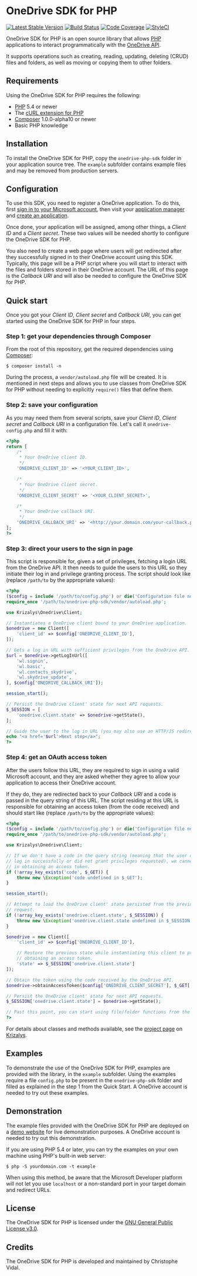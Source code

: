 OneDrive SDK for PHP
====================

[![Latest Stable Version](https://poser.pugx.org/krizalys/onedrive-php-sdk/v/stable)](https://packagist.org/packages/krizalys/onedrive-php-sdk)
[![Build Status](https://travis-ci.org/krizalys/onedrive-php-sdk.svg?branch=master)](https://travis-ci.org/krizalys/onedrive-php-sdk)
[![Code Coverage](https://codecov.io/gh/krizalys/onedrive-php-sdk/branch/master/graph/badge.svg)](https://codecov.io/gh/krizalys/onedrive-php-sdk)
[![StyleCI](https://styleci.io/repos/23994489/shield?style=flat)](https://styleci.io/repos/23994489)

OneDrive SDK for PHP is an open source library that allows [PHP][php]
applications to interact programmatically with the [OneDrive API][onedrive-api].

It supports operations such as creating, reading, updating, deleting (CRUD)
files and folders, as well as moving or copying them to other folders.

Requirements
------------

Using the OneDrive SDK for PHP requires the following:

* [PHP][php] 5.4 or newer
* The [cURL extension for PHP][php-curl]
* [Composer][composer] 1.0.0-alpha10 or newer
* Basic PHP knowledge

Installation
------------

To install the OneDrive SDK for PHP, copy the `onedrive-php-sdk` folder in your
application source tree. The `example` subfolder contains example files and may
be removed from production servers.

Configuration
-------------

To use this SDK, you need to register a OneDrive application. To do this, first
[sign in to your Microsoft account][live-login], then visit your [application
manager][live-apps] and [create an application][live-newapp].

Once done, your application will be assigned, among other things, a *Client ID*
and a *Client secret*. These two values will be needed shortly to configure the
OneDrive SDK for PHP.

You also need to create a web page where users will get redirected after they
successfully signed in to their OneDrive account using this SDK. Typically, this
page will be a PHP script where you will start to interact with the files and
folders stored in their OneDrive account. The URL of this page is the
*Callback URI* and will also be needed to configure the OneDrive SDK for PHP.

Quick start
-----------

Once you got your *Client ID*, *Client secret* and *Callback URI*, you can get
started using the OneDrive SDK for PHP in four steps.

### Step 1: get your dependencies through Composer

From the root of this repository, get the required dependencies using
[Composer][composer]:

```
$ composer install -n
```

During the process, a `vendor/autoload.php` file will be created. It is
mentioned in next steps and allows you to use classes from OneDrive SDK for PHP
without needing to explicitly `require()` files that define them.

### Step 2: save your configuration

As you may need them from several scripts, save your *Client ID*, *Client
secret* and *Callback URI* in a configuration file. Let's call it
`onedrive-config.php` and fill it with:

```php
<?php
return [
    /*
     * Your OneDrive client ID.
     */
    'ONEDRIVE_CLIENT_ID' => '<YOUR_CLIENT_ID>',

    /*
     * Your OneDrive client secret.
     */
    'ONEDRIVE_CLIENT_SECRET' => '<YOUR_CLIENT_SECRET>',

    /*
     * Your OneDrive callback URI.
     */
    'ONEDRIVE_CALLBACK_URI' => '<http://your.domain.com/your-callback.php>',
];
?>
```

### Step 3: direct your users to the sign in page

This script is responsible for, given a set of privileges, fetching a login URL
from the OneDrive API. It then needs to guide the users to this URL so they
initiate their log in and privilege granting process. The script should look
like (replace `/path/to` by the appropriate values):

```php
<?php
($config = include '/path/to/config.php') or die('Configuration file not found');
require_once '/path/to/onedrive-php-sdk/vendor/autoload.php';

use Krizalys\Onedrive\Client;

// Instantiates a OneDrive client bound to your OneDrive application.
$onedrive = new Client([
    'client_id' => $config['ONEDRIVE_CLIENT_ID'],
]);

// Gets a log in URL with sufficient privileges from the OneDrive API.
$url = $onedrive->getLogInUrl([
    'wl.signin',
    'wl.basic',
    'wl.contacts_skydrive',
    'wl.skydrive_update',
], $config['ONEDRIVE_CALLBACK_URI']);

session_start();

// Persist the OneDrive client' state for next API requests.
$_SESSION = [
    'onedrive.client.state' => $onedrive->getState(),
];

// Guide the user to the log in URL (you may also use an HTTP/JS redirect).
echo "<a href='$url'>Next step</a>";
?>
```

### Step 4: get an OAuth access token

After the users follow this URL, they are required to sign in using a valid
Microsoft account, and they are asked whether they agree to allow your
application to access their OneDrive account.

If they do, they are redirected back to your *Callback URI* and a code is passed
in the query string of this URL. The script residing at this URL is responsible
for obtaining an access token (from the code received) and should start like
(replace `/path/to` by the appropriate values):

```php
<?php
($config = include '/path/to/config.php') or die('Configuration file not found');
require_once '/path/to/onedrive-php-sdk/vendor/autoload.php';

use Krizalys\Onedrive\Client;

// If we don't have a code in the query string (meaning that the user did not
// log in successfully or did not grant privileges requested), we cannot proceed
// in obtaining an access token.
if (!array_key_exists('code', $_GET)) {
    throw new \Exception('code undefined in $_GET');
}

session_start();

// Attempt to load the OneDrive client' state persisted from the previous
// request.
if (!array_key_exists('onedrive.client.state', $_SESSION)) {
    throw new \Exception('onedrive.client.state undefined in $_SESSION');
}

$onedrive = new Client([
    'client_id' => $config['ONEDRIVE_CLIENT_ID'],

    // Restore the previous state while instantiating this client to proceed in
    // obtaining an access token.
    'state' => $_SESSION['onedrive.client.state']
]);

// Obtain the token using the code received by the OneDrive API.
$onedrive->obtainAccessToken($config['ONEDRIVE_CLIENT_SECRET'], $_GET['code']);

// Persist the OneDrive client' state for next API requests.
$_SESSION['onedrive.client.state'] = $onedrive->getState();

// Past this point, you can start using file/folder functions from the SDK.
?>
```

For details about classes and methods available, see the [project
page][ondrive-php-sdk] on [Krizalys][krizalys].

Examples
--------

To demonstrate the use of the OneDrive SDK for PHP, examples are provided with
the library, in the `example` subfolder. Using the examples require a file
`config.php` to be present in the `onedrive-php-sdk` folder and filled as
explained in the step 1 from the Quick Start. A OneDrive account is needed to
try out these examples.

Demonstration
-------------

The example files provided with the OneDrive SDK for PHP are deployed on a
[demo website][ondrive-php-sdk-demo] for live demonstration purposes. A OneDrive
account is needed to try out this demonstration.

If you are using PHP 5.4 or later, you can try the examples on your own machine
using PHP's built-in web server:

```
$ php -S yourdomain.com -t example
```

When using this method, be aware that the Microsoft Developer platform will not
let you use `localhost` or a non-standard port in your target domain and
redirect URLs.

License
-------

The OneDrive SDK for PHP is licensed under the
[GNU General Public License v3.0][gpl].

Credits
-------

The OneDrive SDK for PHP is developed and maintained by Christophe Vidal.

[php]:                  http://php.net/
[onedrive-api]:         http://msdn.microsoft.com/en-us/library/hh826521.aspx
[php-curl]:             http://php.net/manual/en/book.curl.php
[composer]:             https://getcomposer.org/
[live-login]:           https://login.live.com/
[live-apps]:            https://account.live.com/developers/applications/index
[live-newapp]:          https://account.live.com/developers/applications/create
[ondrive-php-sdk]:      http://www.krizalys.com/software/onedrive-php-sdk
[krizalys]:             http://www.krizalys.com/
[ondrive-php-sdk-demo]: http://demo.krizalys.com/onedrive-php-sdk/example/
[gpl]:                  http://www.gnu.org/copyleft/gpl.html
